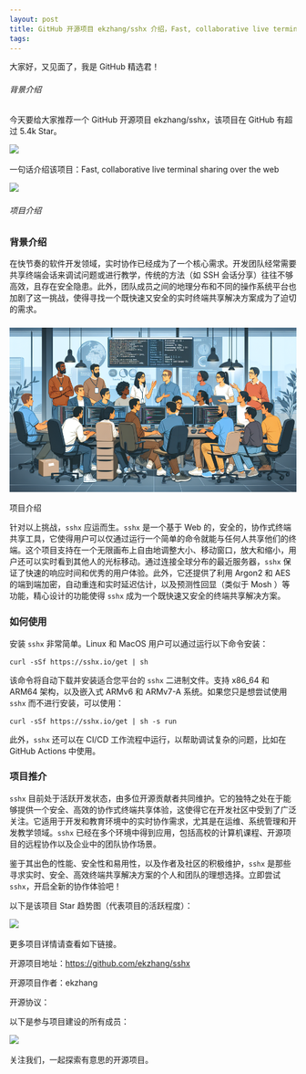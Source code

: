 ```yaml
---
layout: post
title: GitHub 开源项目 ekzhang/sshx 介绍，Fast, collaborative live terminal sharing over the web
tags: 
---
```


大家好，又见面了，我是 GitHub 精选君！

###### 背景介绍

今天要给大家推荐一个 GitHub 开源项目 ekzhang/sshx，该项目在 GitHub 有超过 5.4k Star。

![](https://stats.deeptrain.net/repo/ekzhang/sshx/?theme=light)

一句话介绍该项目：Fast, collaborative live terminal sharing over the web




![](https://i.imgur.com/Q3qKAHW.png)


###### 项目介绍

### 背景介绍

在快节奏的软件开发领域，实时协作已经成为了一个核心需求。开发团队经常需要共享终端会话来调试问题或进行教学，传统的方法（如 SSH 会话分享）往往不够高效，且存在安全隐患。此外，团队成员之间的地理分布和不同的操作系统平台也加剧了这一挑战，使得寻找一个既快速又安全的实时终端共享解决方案成为了迫切的需求。

### 

![](https://raw.githubusercontent.com/ZhuPeng/pic/master/mac/compress_tmp-86a685d79d570afea41661418d7012e2.png)

项目介绍

针对以上挑战，`sshx` 应运而生。`sshx` 是一个基于 Web 的，安全的，协作式终端共享工具，它使得用户可以仅通过运行一个简单的命令就能与任何人共享他们的终端。这个项目支持在一个无限画布上自由地调整大小、移动窗口，放大和缩小，用户还可以实时看到其他人的光标移动。通过连接全球分布的最近服务器，`sshx` 保证了快速的响应时间和优秀的用户体验。此外，它还提供了利用 Argon2 和 AES 的端到端加密，自动重连和实时延迟估计，以及预测性回显（类似于 Mosh ）等功能，精心设计的功能使得 `sshx` 成为一个既快速又安全的终端共享解决方案。

### 如何使用

安装 `sshx` 非常简单。Linux 和 MacOS 用户可以通过运行以下命令安装：

```shell
curl -sSf https://sshx.io/get | sh
```

该命令将自动下载并安装适合您平台的 `sshx` 二进制文件。支持 x86_64 和 ARM64 架构，以及嵌入式 ARMv6 和 ARMv7-A 系统。如果您只是想尝试使用 `sshx` 而不进行安装，可以使用：

```shell
curl -sSf https://sshx.io/get | sh -s run
```

此外，`sshx` 还可以在 CI/CD 工作流程中运行，以帮助调试复杂的问题，比如在 GitHub Actions 中使用。

### 项目推介

`sshx` 目前处于活跃开发状态，由多位开源贡献者共同维护。它的独特之处在于能够提供一个安全、高效的协作式终端共享体验，这使得它在开发社区中受到了广泛关注。它适用于开发和教育环境中的实时协作需求，尤其是在运维、系统管理和开发教学领域。`sshx` 已经在多个环境中得到应用，包括高校的计算机课程、开源项目的远程协作以及企业中的团队协作场景。

鉴于其出色的性能、安全性和易用性，以及作者及社区的积极维护，`sshx` 是那些寻求实时、安全、高效终端共享解决方案的个人和团队的理想选择。立即尝试 `sshx`，开启全新的协作体验吧！

以下是该项目 Star 趋势图（代表项目的活跃程度）：

![](https://api.star-history.com/svg?repos=ekzhang/sshx&type=Timeline)

更多项目详情请查看如下链接。

开源项目地址：https://github.com/ekzhang/sshx 

开源项目作者：ekzhang

开源协议：

以下是参与项目建设的所有成员：

![](https://contrib.rocks/image?repo=ekzhang/sshx)

关注我们，一起探索有意思的开源项目。

